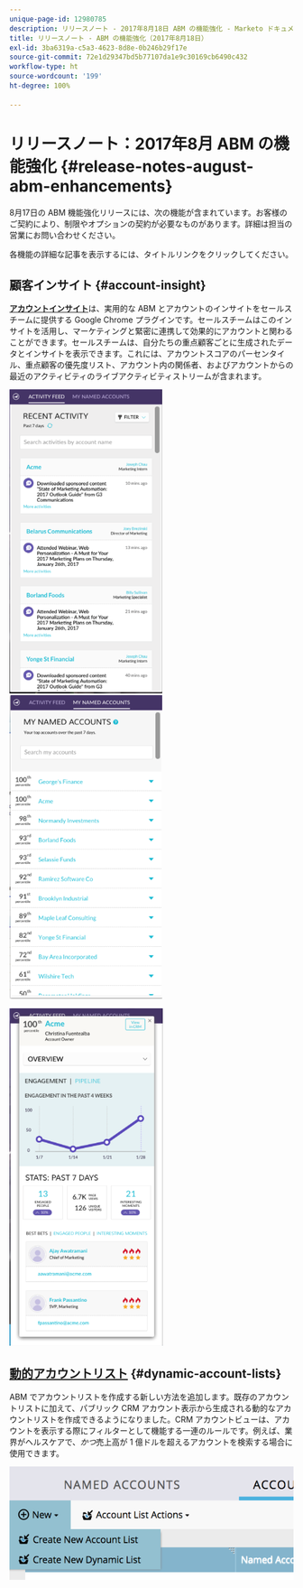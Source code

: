 ```yaml
---
unique-page-id: 12980785
description: リリースノート - 2017年8月18日 ABM の機能強化 - Marketo ドキュメント - 製品ドキュメント
title: リリースノート - ABM の機能強化（2017年8月18日）
exl-id: 3ba6319a-c5a3-4623-8d8e-0b246b29f17e
source-git-commit: 72e1d29347bd5b77107da1e9c30169cb6490c432
workflow-type: ht
source-wordcount: '199'
ht-degree: 100%

---
```


# リリースノート：2017年8月 ABM の機能強化 {#release-notes-august-abm-enhancements}

8月17日の ABM 機能強化リリースには、次の機能が含まれています。お客様のご契約により、制限やオプションの契約が必要なものがあります。詳細は担当の営業にお問い合わせください。

各機能の詳細な記事を表示するには、タイトルリンクをクリックしてください。

## 顧客インサイト {#account-insight}

**[アカウントインサイト](/help/marketo/product-docs/target-account-management/setup-tam/account-insight-plug-in-overview.md)**&#x200B;は、実用的な ABM とアカウントのインサイトをセールスチームに提供する Google Chrome プラグインです。セールスチームはこのインサイトを活用し、マーケティングと緊密に連携して効果的にアカウントと関わることができます。セールスチームは、自分たちの重点顧客ごとに生成されたデータとインサイトを表示できます。これには、アカウントスコアのパーセンタイル、重点顧客の優先度リスト、アカウント内の関係者、およびアカウントからの最近のアクティビティのライブアクティビティストリームが含まれます。

![](assets/image001.png) ![](assets/image002.png)

![](assets/image003.png)

## [動的アカウントリスト](/help/marketo/product-docs/target-account-management/target/account-lists.md) {#dynamic-account-lists}

ABM でアカウントリストを作成する新しい方法を追加します。既存のアカウントリストに加えて、パブリック CRM アカウント表示から生成される動的なアカウントリストを作成できるようになりました。CRM アカウントビューは、アカウントを表示する際にフィルターとして機能する一連のルールです。例えば、業界がヘルスケアで、_かつ_&#x200B;売上高が 1 億ドルを超えるアカウントを検索する場合に使用できます。

![](assets/dynamic-account-list-menu-5b14-5d-copy.png)
